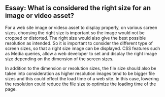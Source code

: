 ## Essay: What is considered the right size for an image or video asset?

For a web site image or videso asset to display properly, on various screen sizes, choosing the right size is important so the image would not be cropped or distorted. The right size would also give the best possible resolution as intended. So it is important to consider the different type of screen sizes, so that a right size image can be displayed. CSS features such as Media queries, allow a web developer to set and display the right image size depending on the dimension of the screen sizes.

In addition to the dimension or resolution sizes, the file size should also be taken into consideration as higher resolution images tend to be bigger file sizes and this could effect the load time of a web site. In this case, lowering the resolution could reduce the file size to optimize the loading time of the page.